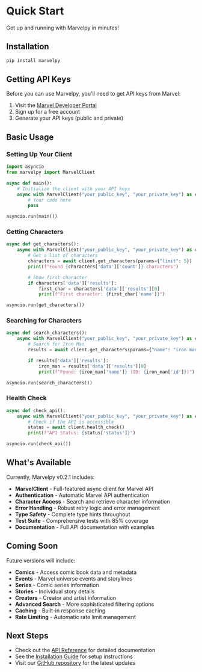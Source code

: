 # Quick Start

Get up and running with Marvelpy in minutes!

## Installation

```bash
pip install marvelpy
```

## Getting API Keys

Before you can use Marvelpy, you'll need to get API keys from Marvel:

1. Visit the [Marvel Developer Portal](https://developer.marvel.com/)
2. Sign up for a free account
3. Generate your API keys (public and private)

## Basic Usage

### Setting Up Your Client

```python
import asyncio
from marvelpy import MarvelClient

async def main():
    # Initialize the client with your API keys
    async with MarvelClient("your_public_key", "your_private_key") as client:
        # Your code here
        pass

asyncio.run(main())
```

### Getting Characters

```python
async def get_characters():
    async with MarvelClient("your_public_key", "your_private_key") as client:
        # Get a list of characters
        characters = await client.get_characters(params={"limit": 5})
        print(f"Found {characters['data']['count']} characters")

        # Show first character
        if characters['data']['results']:
            first_char = characters['data']['results'][0]
            print(f"First character: {first_char['name']}")

asyncio.run(get_characters())
```

### Searching for Characters

```python
async def search_characters():
    async with MarvelClient("your_public_key", "your_private_key") as client:
        # Search for Iron Man
        results = await client.get_characters(params={"name": "iron man"})

        if results['data']['results']:
            iron_man = results['data']['results'][0]
            print(f"Found: {iron_man['name']} (ID: {iron_man['id']})")

asyncio.run(search_characters())
```

### Health Check

```python
async def check_api():
    async with MarvelClient("your_public_key", "your_private_key") as client:
        # Check if the API is accessible
        status = await client.health_check()
        print(f"API Status: {status['status']}")

asyncio.run(check_api())
```

## What's Available

Currently, Marvelpy v0.2.1 includes:

- **MarvelClient** - Full-featured async client for Marvel API
- **Authentication** - Automatic Marvel API authentication
- **Character Access** - Search and retrieve character information
- **Error Handling** - Robust retry logic and error management
- **Type Safety** - Complete type hints throughout
- **Test Suite** - Comprehensive tests with 85% coverage
- **Documentation** - Full API documentation with examples

## Coming Soon

Future versions will include:

- **Comics** - Access comic book data and metadata
- **Events** - Marvel universe events and storylines
- **Series** - Comic series information
- **Stories** - Individual story details
- **Creators** - Creator and artist information
- **Advanced Search** - More sophisticated filtering options
- **Caching** - Built-in response caching
- **Rate Limiting** - Automatic rate limit management

## Next Steps

- Check out the [API Reference](api/hello.md) for detailed documentation
- See the [Installation Guide](installation.md) for setup instructions
- Visit our [GitHub repository](https://github.com/jlgranof/marvelpy) for the latest updates
